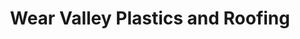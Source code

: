 ---
title: "Wear Valley Plastics and Roofing"
url: /bishop-auckland/wear-valley-plastics-and-roofing/
shop: shop
---